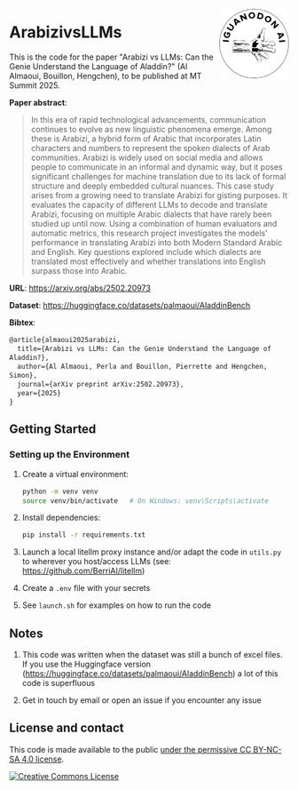 <a href="https://iguanodon.ai"><img src="img/iguanodon.ai.png" width="125" height="125" align="right" /></a>

# ArabizivsLLMs 

This is the code for the paper "Arabizi vs LLMs: Can the Genie Understand the Language of Aladdin?" (Al Almaoui, Bouillon, Hengchen), to be published at MT Summit 2025. 

**Paper abstract**:
> In this era of rapid technological advancements, communication continues to evolve as new linguistic phenomena emerge. Among these is Arabizi, a hybrid form of Arabic that incorporates Latin characters and numbers to represent the spoken dialects of Arab communities. Arabizi is widely used on social media and allows people to communicate in an informal and dynamic way, but it poses significant challenges for machine translation due to its lack of formal structure and deeply embedded cultural nuances. This case study arises from a growing need to translate Arabizi for gisting purposes. It evaluates the capacity of different LLMs to decode and translate Arabizi, focusing on multiple Arabic dialects that have rarely been studied up until now. Using a combination of human evaluators and automatic metrics, this research project investigates the models’ performance in translating Arabizi into both Modern Standard Arabic and English. Key questions explored include which dialects are translated most effectively and whether translations into English surpass those into Arabic.

**URL**: https://arxiv.org/abs/2502.20973

**Dataset**: https://huggingface.co/datasets/palmaoui/AladdinBench

**Bibtex**: 
```
@article{almaoui2025arabizi,
  title={Arabizi vs LLMs: Can the Genie Understand the Language of Aladdin?},
  author={Al Almaoui, Perla and Bouillon, Pierrette and Hengchen, Simon},
  journal={arXiv preprint arXiv:2502.20973},
  year={2025}
}
```

## Getting Started

### Setting up the Environment

1. Create a virtual environment:
    ```bash
    python -m venv venv
    source venv/bin/activate   # On Windows: venv\Scripts\activate
    ```

2. Install dependencies:
    ```bash
    pip install -r requirements.txt
    ```

3. Launch a local litellm proxy instance and/or adapt the code in `utils.py` to wherever you host/access LLMs (see: https://github.com/BerriAI/litellm)

4. Create a `.env` file with your secrets

5. See `launch.sh` for examples on how to run the code

## Notes

1. This code was written when the dataset was still a bunch of excel files. If you use the Huggingface version (https://huggingface.co/datasets/palmaoui/AladdinBench) a lot of this code is superfluous


2. Get in touch by email or open an issue if you encounter any issue


## License and contact

This code is made available to the public <a rel="license" href="http://creativecommons.org/licenses/by-nc-sa/4.0/">under the permissive CC BY-NC-SA 4.0 license</a>.

 <a rel="license" href="http://creativecommons.org/licenses/by-nc-sa/4.0/"><img alt="Creative Commons License" style="border-width:0" src="https://i.creativecommons.org/l/by-nc-sa/4.0/88x31.png" /></a>
